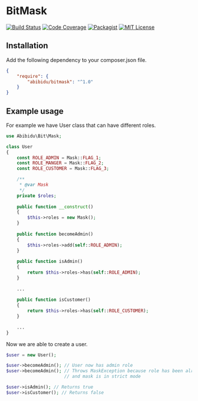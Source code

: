 # BitMask 

[![Build Status](https://img.shields.io/travis/pavlunya/Bitmask.svg?style=flat-square)](https://travis-ci.org/pavlunya/Bitmask)
[![Code Coverage](https://img.shields.io/codecov/c/github/pavlunya/Bitmask.svg?style=flat-square)](https://codecov.io/gh/pavlunya/Bitmask)
[![Packagist](https://img.shields.io/packagist/v/abibidu/bitmask.svg?style=flat-square)](https://packagist.org/packages/abibidu/bitmask)
[![MIT License](https://img.shields.io/github/license/pavlunya/Bitmask.svg?style=flat-square)](https://github.com/pavlunya/Bitmask/blob/master/LICENSE.md)


## Installation

Add the following dependency to your composer.json file.

```json
{
    "require": {
        "abibidu/bitmask": "^1.0"
    }
}
```

## Example usage

For example we have User class that can have different roles.

```php
use Abibidu\Bit\Mask;

class User
{
    const ROLE_ADMIN = Mask::FLAG_1;
    const ROLE_MANGER = Mask::FLAG_2;
    const ROLE_CUSTOMER = Mask::FLAG_3;

    /**
     * @var Mask
     */
    private $roles;
    
    public function __construct()
    {
        $this->roles = new Mask();
    }
    
    public function becomeAdmin()
    {
        $this->roles->add(self::ROLE_ADMIN);
    }
    
    public function isAdmin()
    {
        return $this->roles->has(self::ROLE_ADMIN);
    }
    
    ...
    
    public function isCustomer()
    {
        return $this->roles->has(self::ROLE_CUSTOMER);
    }
    
    ...
}
```

Now we are able to create a user.

```php
$user = new User();

$user->becomeAdmin(); // User now has admin role
$user->becomeAdmin(); // Throws MaskException because role has been already set
                      // and mask is in strict mode

$user->isAdmin(); // Returns true
$user->isCustomer(); // Returns false
```